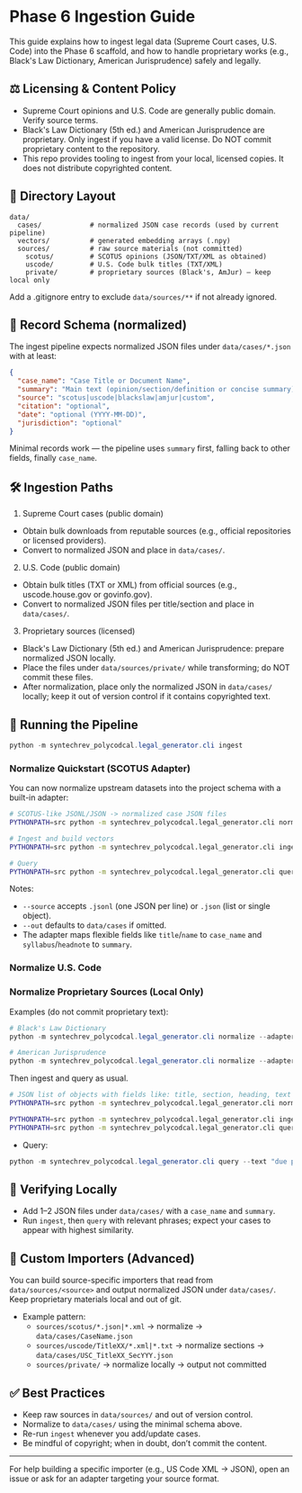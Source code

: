 # Phase 6 Ingestion Guide

This guide explains how to ingest legal data (Supreme Court cases, U.S. Code) into the Phase 6 scaffold, and how to handle proprietary works (e.g., Black's Law Dictionary, American Jurisprudence) safely and legally.

## ⚖️ Licensing & Content Policy

- Supreme Court opinions and U.S. Code are generally public domain. Verify source terms.
- Black's Law Dictionary (5th ed.) and American Jurisprudence are proprietary. Only ingest if you have a valid license. Do NOT commit proprietary content to the repository.
- This repo provides tooling to ingest from your local, licensed copies. It does not distribute copyrighted content.

## 📂 Directory Layout

```
data/
  cases/            # normalized JSON case records (used by current pipeline)
  vectors/          # generated embedding arrays (.npy)
  sources/          # raw source materials (not committed)
    scotus/         # SCOTUS opinions (JSON/TXT/XML as obtained)
    uscode/         # U.S. Code bulk titles (TXT/XML)
    private/        # proprietary sources (Black's, AmJur) — keep local only
```

Add a .gitignore entry to exclude `data/sources/**` if not already ignored.

## 🧱 Record Schema (normalized)

The ingest pipeline expects normalized JSON files under `data/cases/*.json` with at least:

```json
{
  "case_name": "Case Title or Document Name",
  "summary": "Main text (opinion/section/definition or concise summary)",
  "source": "scotus|uscode|blackslaw|amjur|custom",
  "citation": "optional",
  "date": "optional (YYYY-MM-DD)",
  "jurisdiction": "optional"
}
```

Minimal records work — the pipeline uses `summary` first, falling back to other fields, finally `case_name`.

## 🛠️ Ingestion Paths

1) Supreme Court cases (public domain)
- Obtain bulk downloads from reputable sources (e.g., official repositories or licensed providers).
- Convert to normalized JSON and place in `data/cases/`.

2) U.S. Code (public domain)
- Obtain bulk titles (TXT or XML) from official sources (e.g., uscode.house.gov or govinfo.gov).
- Convert to normalized JSON files per title/section and place in `data/cases/`.

3) Proprietary sources (licensed)
- Black's Law Dictionary (5th ed.) and American Jurisprudence: prepare normalized JSON locally.
- Place the files under `data/sources/private/` while transforming; do NOT commit these files.
- After normalization, place only the normalized JSON in `data/cases/` locally; keep it out of version control if it contains copyrighted text.

## 🚀 Running the Pipeline


```powershell
python -m syntechrev_polycodcal.legal_generator.cli ingest
```

### Normalize Quickstart (SCOTUS Adapter)

You can now normalize upstream datasets into the project schema with a built-in adapter:

```bash
# SCOTUS-like JSONL/JSON -> normalized case JSON files
PYTHONPATH=src python -m syntechrev_polycodcal.legal_generator.cli normalize --adapter scotus --source path/to/scotus.jsonl --out data/cases

# Ingest and build vectors
PYTHONPATH=src python -m syntechrev_polycodcal.legal_generator.cli ingest

# Query
PYTHONPATH=src python -m syntechrev_polycodcal.legal_generator.cli query --text "equal protection"
```

Notes:
- `--source` accepts `.jsonl` (one JSON per line) or `.json` (list or single object).
- `--out` defaults to `data/cases` if omitted.
- The adapter maps flexible fields like `title`/`name` to `case_name` and `syllabus`/`headnote` to `summary`.

### Normalize U.S. Code
### Normalize Proprietary Sources (Local Only)

Examples (do not commit proprietary text):

```powershell
# Black's Law Dictionary
python -m syntechrev_polycodcal.legal_generator.cli normalize --adapter blacks --source data\sources\private\blacks.json --out data\cases --source-tag blacks

# American Jurisprudence
python -m syntechrev_polycodcal.legal_generator.cli normalize --adapter amjur --source data\sources\private\amjur.jsonl --out data\cases --source-tag amjur
```

Then ingest and query as usual.

```bash
# JSON list of objects with fields like: title, section, heading, text
PYTHONPATH=src python -m syntechrev_polycodcal.legal_generator.cli normalize --adapter uscode --source path/to/uscode.json --out data/cases

PYTHONPATH=src python -m syntechrev_polycodcal.legal_generator.cli ingest
PYTHONPATH=src python -m syntechrev_polycodcal.legal_generator.cli query --text "civil rights action"
```

- Query:

```powershell
python -m syntechrev_polycodcal.legal_generator.cli query --text "due process violation" --top-k 5
```

## 🧪 Verifying Locally

- Add 1–2 JSON files under `data/cases/` with a `case_name` and `summary`.
- Run `ingest`, then `query` with relevant phrases; expect your cases to appear with highest similarity.

## 🔄 Custom Importers (Advanced)

You can build source-specific importers that read from `data/sources/<source>` and output normalized JSON under `data/cases/`. Keep proprietary materials local and out of git.

- Example pattern:
  - `sources/scotus/*.json|*.xml` → normalize → `data/cases/CaseName.json`
  - `sources/uscode/TitleXX/*.xml|*.txt` → normalize sections → `data/cases/USC_TitleXX_SecYYY.json`
  - `sources/private/` → normalize locally → output not committed

## ✅ Best Practices

- Keep raw sources in `data/sources/` and out of version control.
- Normalize to `data/cases/` using the minimal schema above.
- Re-run `ingest` whenever you add/update cases.
- Be mindful of copyright; when in doubt, don’t commit the content.

---

For help building a specific importer (e.g., US Code XML → JSON), open an issue or ask for an adapter targeting your source format.

